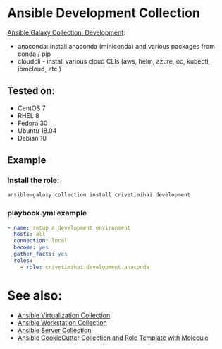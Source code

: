 Ansible Development Collection
==============================

[Ansible Galaxy Collection: Development](https://galaxy.ansible.com/crivetimihai/development):

- anaconda: install anaconda (miniconda) and various packages from conda / pip
- cloudcli - install various cloud CLIs (aws, helm, azure, oc, kubectl, ibmcloud, etc.)

Tested on:
----------

- CentOS 7
- RHEL 8
- Fedora 30
- Ubuntu 18.04
- Debian 10

Example
-------

### Install the role:

```bash
ansible-galaxy collection install crivetimihai.development
```


### playbook.yml example

```yaml
- name: setup a development environment
  hosts: all
  connection: local
  become: yes
  gather_facts: yes
  roles:
    - role: crivetimihai.development.anaconda
```

# See also:

- [Ansible Virtualization Collection](https://galaxy.ansible.com/crivetimihai/virtualization)
- [Ansible Workstation Collection](https://github.com/crivetimihai/ansible_workstation)
- [Ansible Server Collection](https://github.com/crivetimihai/ansible_server)
- [Ansible CookieCutter Collection and Role Template with Molecule](https://github.com/crivetimihai/ansible_cookiecutter)
